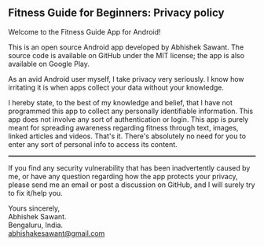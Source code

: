 ## Fitness Guide for Beginners: Privacy policy

Welcome to the Fitness Guide App for Android!

This is an open source Android app developed by Abhishek Sawant. The source code is available on GitHub under the MIT license; the app is also available on Google Play.

As an avid Android user myself, I take privacy very seriously.
I know how irritating it is when apps collect your data without your knowledge.

I hereby state, to the best of my knowledge and belief, that I have not programmed this app to collect any personally identifiable information. This app does not involve any sort of authentication or login. This app is purely meant for spreading awareness regarding fitness through text, images, linked articles and videos. That's it. There's absolutely no need for you to enter any sort of personal info to access its content.
<br/>

 <hr style="border:1px solid gray">

If you find any security vulnerability that has been inadvertently caused by me, or have any question regarding how the app protects your privacy, please send me an email or post a discussion on GitHub, and I will surely try to fix it/help you.

Yours sincerely,  
Abhishek Sawant.  
Bengaluru, India.  
abhishakesawant@gmail.com
